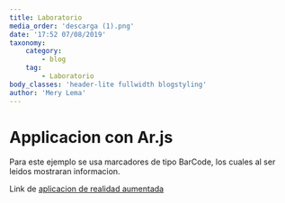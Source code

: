 ```yaml
---
title: Laboratorio
media_order: 'descarga (1).png'
date: '17:52 07/08/2019'
taxonomy:
    category:
        - blog
    tag:
        - Laboratorio
body_classes: 'header-lite fullwidth blogstyling'
author: 'Mery Lema'
---
```


<h1 class="page-title">Applicacion con Ar.js</h1>
  <p>Para este ejemplo se usa marcadores de tipo BarCode, los cuales al ser leidos mostraran informacion.</p></p>
<p>Link de <a href="https://merylema.com/Recuerso/Marcadores%20laboratorio/Index.html" >aplicacion de realidad aumentada</a> <br>